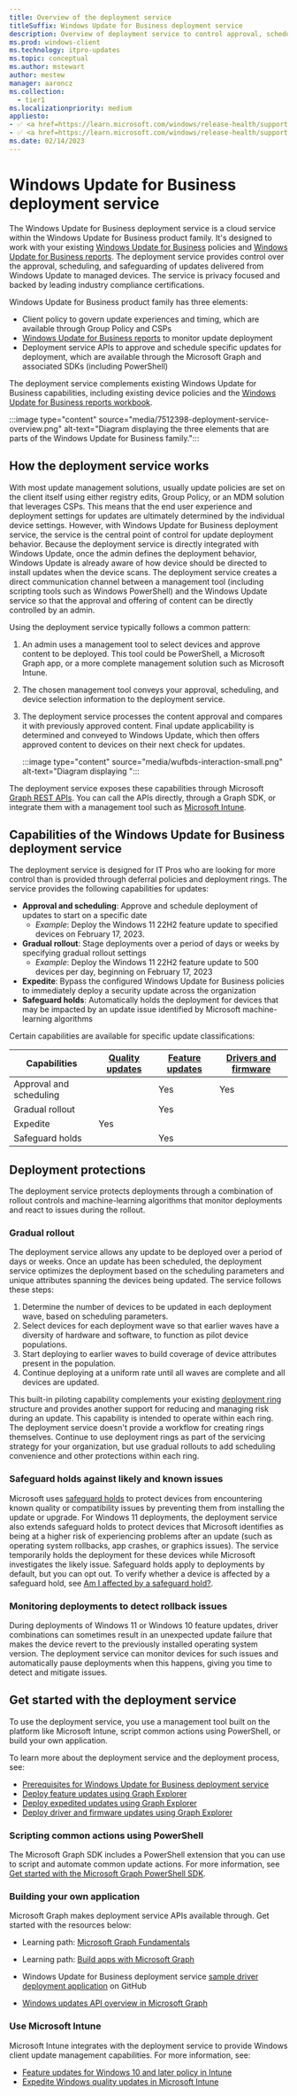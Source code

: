 ```yaml
---
title: Overview of the deployment service
titleSuffix: Windows Update for Business deployment service
description: Overview of deployment service to control approval, scheduling, and safeguarding of Windows updates with the deployment service.
ms.prod: windows-client
ms.technology: itpro-updates
ms.topic: conceptual
ms.author: mstewart
author: mestew
manager: aaroncz
ms.collection:
  - tier1
ms.localizationpriority: medium
appliesto: 
- ✅ <a href=https://learn.microsoft.com/windows/release-health/supported-versions-windows-client target=_blank>Windows 11</a>
- ✅ <a href=https://learn.microsoft.com/windows/release-health/supported-versions-windows-client target=_blank>Windows 10</a>
ms.date: 02/14/2023
---
```


# Windows Update for Business deployment service

The Windows Update for Business deployment service is a cloud service within the Windows Update for Business product family. It's designed to work with your existing [Windows Update for Business](waas-manage-updates-wufb.md) policies and [Windows Update for Business reports](wufb-reports-overview.md). The deployment service provides control over the approval, scheduling, and safeguarding of updates delivered from Windows Update to managed devices. The service is privacy focused and backed by leading industry compliance certifications.

Windows Update for Business product family has three elements:

- Client policy to govern update experiences and timing, which are available through Group Policy and CSPs
- [Windows Update for Business reports](wufb-reports-overview.md) to monitor update deployment
- Deployment service APIs to approve and schedule specific updates for deployment, which are available through the Microsoft Graph and associated SDKs (including PowerShell)

The deployment service complements existing Windows Update for Business capabilities, including existing device policies and the [Windows Update for Business reports workbook](wufb-reports-workbook.md).

:::image type="content" source="media/7512398-deployment-service-overview.png" alt-text="Diagram displaying the three elements that are parts of the Windows Update for Business family.":::

## How the deployment service works

With most update management solutions, usually update policies are set on the client itself using either registry edits, Group Policy, or an MDM solution that leverages CSPs. This means that the end user experience and deployment settings for updates are ultimately determined by the individual device settings. However, with Windows Update for Business deployment service, the service is the central point of control for update deployment behavior. Because the deployment service is directly integrated with Windows Update, once the admin defines the deployment behavior, Windows Update is already aware of how device should be directed to install updates when the device scans. The deployment service creates a direct communication channel between a management tool (including scripting tools such as Windows PowerShell) and the Windows Update service so that the approval and offering of content can be directly controlled by an admin.


Using the deployment service typically follows a common pattern:
1. An admin uses a management tool to select devices and approve content to be deployed. This tool could be PowerShell, a Microsoft Graph app, or a more complete management solution such as Microsoft Intune.
2. The chosen management tool conveys your approval, scheduling, and device selection information to the deployment service.
3. The deployment service processes the content approval and compares it with previously approved content. Final update applicability is determined and conveyed to Windows Update, which then offers approved content to devices on their next check for updates.

   :::image type="content" source="media/wufbds-interaction-small.png" alt-text="Diagram displaying ":::

The deployment service exposes these capabilities through Microsoft [Graph REST APIs](/graph/overview). You can call the APIs directly, through a Graph SDK, or integrate them with a management tool such as [Microsoft Intune](/mem/intune).

## Capabilities of the Windows Update for Business deployment service

The deployment service is designed for IT Pros who are looking for more control than is provided through deferral policies and deployment rings. The service provides the following capabilities for updates:

- **Approval and scheduling**: Approve and schedule deployment of updates to start on a specific date
   - *Example*: Deploy the Windows 11 22H2 feature update to specified devices on February 17, 2023.
- **Gradual rollout**: Stage deployments over a period of days or weeks by specifying gradual rollout settings
  - *Example*: Deploy the Windows 11 22H2 feature update to 500 devices per day, beginning on February 17, 2023
- **Expedite**: Bypass the configured Windows Update for Business policies to immediately deploy a security update across the organization
- **Safeguard holds**: Automatically holds the deployment for devices that may be impacted by an update issue identified by Microsoft machine-learning algorithms

Certain capabilities are available for specific update classifications:

|Capabilities | [Quality updates](deployment-service-expedited-updates.md) | [Feature updates](deployment-service-feature-updates.md) | [Drivers and firmware](deployment-service-drivers.md)|
|---|---|---|---|
|Approval and scheduling | | Yes | Yes |
|Gradual rollout | | Yes |  |
|Expedite | Yes | | |
|Safeguard holds| | Yes | |


## Deployment protections

The deployment service protects deployments through a combination of rollout controls and machine-learning algorithms that monitor deployments and react to issues during the rollout.

### Gradual rollout

The deployment service allows any update to be deployed over a period of days or weeks. Once an update has been scheduled, the deployment service optimizes the deployment based on the scheduling parameters and unique attributes spanning the devices being updated. The service follows these steps:

1. Determine the number of devices to be updated in each deployment wave, based on scheduling parameters.
2. Select devices for each deployment wave so that earlier waves have a diversity of hardware and software, to function as pilot device populations.
3. Start deploying to earlier waves to build coverage of device attributes present in the population.
4. Continue deploying at a uniform rate until all waves are complete and all devices are updated.

This built-in piloting capability complements your existing [deployment ring](waas-quick-start.md) structure and provides another support for reducing and managing risk during an update. This capability is intended to operate within each ring. The deployment service doesn't provide a workflow for creating rings themselves. Continue to use deployment rings as part of the servicing strategy for your organization, but use gradual rollouts to add scheduling convenience and other protections within each ring.

### Safeguard holds against likely and known issues

Microsoft uses [safeguard holds](/windows/deployment/update/safeguard-holds) to protect devices from encountering known quality or compatibility issues by preventing them from installing the update or upgrade. For Windows 11 deployments, the deployment service also extends safeguard holds to protect devices that Microsoft identifies as being at a higher risk of experiencing problems after an update (such as operating system rollbacks, app crashes, or graphics issues). The service temporarily holds the deployment for these devices while Microsoft investigates the likely issue. Safeguard holds apply to deployments by default, but you can opt out. To verify whether a device is affected by a safeguard hold, see [Am I affected by a safeguard hold?](/windows/deployment/update/safeguard-holds#am-i-affected-by-a-safeguard-hold).

### Monitoring deployments to detect rollback issues

During deployments of Windows 11 or Windows 10 feature updates, driver combinations can sometimes result in an unexpected update failure that makes the device revert to the previously installed operating system version. The deployment service can monitor devices for such issues and automatically pause deployments when this happens, giving you time to detect and mitigate issues.

## Get started with the deployment service

To use the deployment service, you use a management tool built on the platform like Microsoft Intune, script common actions using PowerShell, or build your own application.

To learn more about the deployment service and the deployment process, see:

- [Prerequisites for Windows Update for Business deployment service](deployment-service-prerequisites.md)
- [Deploy feature updates using Graph Explorer](deployment-service-feature-updates.md)
- [Deploy expedited updates using Graph Explorer](deployment-service-expedited-updates.md)
- [Deploy driver and firmware updates using Graph Explorer](deployment-service-drivers.md)

### Scripting common actions using PowerShell

The Microsoft Graph SDK includes a PowerShell extension that you can use to script and automate common update actions. For more information, see [Get started with the Microsoft Graph PowerShell SDK](/graph/powershell/get-started).

### Building your own application

Microsoft Graph makes deployment service APIs available through. Get started with the resources below:

- Learning path: [Microsoft Graph Fundamentals](/training/paths/m365-msgraph-fundamentals/)
- Learning path: [Build apps with Microsoft Graph](/training/paths/m365-msgraph-associate/)

- Windows Update for Business deployment service [sample driver deployment application](https://github.com/microsoftgraph/windowsupdates-webapplication-sample) on GitHub
- [Windows updates API overview in Microsoft Graph](/graph/windowsupdates-concept-overview)

### Use Microsoft Intune

Microsoft Intune integrates with the deployment service to provide Windows client update management capabilities. For more information, see:

- [Feature updates for Windows 10 and later policy in Intune](/mem/intune/protect/windows-10-feature-updates)
- [Expedite Windows quality updates in Microsoft Intune](/mem/intune/protect/windows-10-expedite-updates)


